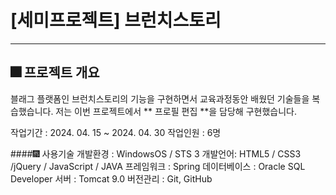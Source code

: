 <html>
  <h1>[세미프로젝트] 브런치스토리</h1>
  <hr>
  <h2>🎆 프로젝트 개요</h2>
  블래그 플랫폼인 브런치스토리의 기능을 구현하면서
  교육과정동안 배웠던 기술들을 복습했습니다.
  저는 이번 프로젝트에서 ** 프로필 편집 **을 담당해 구현했습니다.
</html>

작업기간 : 2024. 04. 15 ~ 2024. 04. 30
작업인원 : 6명


####🎆 사용기술
개발환경 : WindowsOS / STS 3 
개발언어: HTML5 / CSS3 /jQuery / JavaScript / JAVA
프레임워크 : Spring
데이터베이스 : Oracle SQL Developer
서버 : Tomcat 9.0
버전관리 : Git, GitHub
